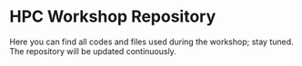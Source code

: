 # HPC Workshop Repository

Here you can find all codes and files used during the workshop; stay tuned. The repository will be updated continuously.
